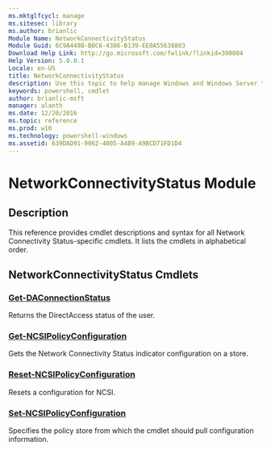 ```yaml
---
ms.mktglfcycl: manage
ms.sitesec: library
ms.author: brianlic
Module Name: NetworkConnectivityStatus
Module Guid: 6C9A449B-B0C6-4386-B139-EE0A55638803
Download Help Link: http://go.microsoft.com/fwlink/?linkid=390804
Help Version: 5.0.0.1
Locale: en-US
title: NetworkConnectivityStatus
description: Use this topic to help manage Windows and Windows Server technologies with Windows PowerShell.
keywords: powershell, cmdlet
author: brianlic-msft
manager: alanth
ms.date: 12/20/2016
ms.topic: reference
ms.prod: w10
ms.technology: powershell-windows
ms.assetid: 639DAD91-9062-4005-A4B9-A9BCD71FD1D4
---
```


# NetworkConnectivityStatus Module
## Description
This reference provides cmdlet descriptions and syntax for all Network Connectivity Status-specific cmdlets. It lists the cmdlets in alphabetical order.

## NetworkConnectivityStatus Cmdlets
### [Get-DAConnectionStatus](./Get-DAConnectionStatus.md)
Returns the DirectAccess status of the user.

### [Get-NCSIPolicyConfiguration](./Get-NCSIPolicyConfiguration.md)
Gets the Network Connectivity Status indicator configuration on a store.

### [Reset-NCSIPolicyConfiguration](./Reset-NCSIPolicyConfiguration.md)
Resets a configuration for NCSI.

### [Set-NCSIPolicyConfiguration](./Set-NCSIPolicyConfiguration.md)
Specifies the policy store from which the cmdlet should pull configuration information.


